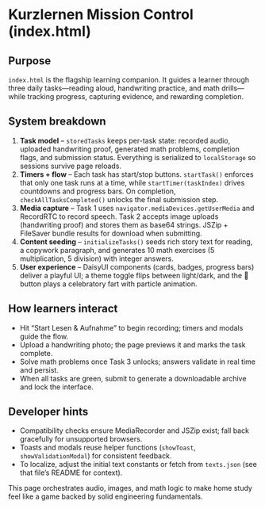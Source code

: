 # Kurzlernen Mission Control (index.html)

## Purpose
`index.html` is the flagship learning companion. It guides a learner through three daily tasks—reading aloud, handwriting practice, and math drills—while tracking progress, capturing evidence, and rewarding completion.

## System breakdown
1. **Task model** – `storedTasks` keeps per-task state: recorded audio, uploaded handwriting proof, generated math problems, completion flags, and submission status. Everything is serialized to `localStorage` so sessions survive page reloads.
2. **Timers + flow** – Each task has start/stop buttons. `startTask()` enforces that only one task runs at a time, while `startTimer(taskIndex)` drives countdowns and progress bars. On completion, `checkAllTasksCompleted()` unlocks the final submission step.
3. **Media capture** – Task 1 uses `navigator.mediaDevices.getUserMedia` and RecordRTC to record speech. Task 2 accepts image uploads (handwriting proof) and stores them as base64 strings. JSZip + FileSaver bundle results for download when submitting.
4. **Content seeding** – `initializeTasks()` seeds rich story text for reading, a copywork paragraph, and generates 10 math exercises (5 multiplication, 5 division) with integer answers.
5. **User experience** – DaisyUI components (cards, badges, progress bars) deliver a playful UI; a theme toggle flips between light/dark, and the 💩 button plays a celebratory fart with particle animation.

## How learners interact
- Hit “Start Lesen & Aufnahme” to begin recording; timers and modals guide the flow.
- Upload a handwriting photo; the page previews it and marks the task complete.
- Solve math problems once Task 3 unlocks; answers validate in real time and persist.
- When all tasks are green, submit to generate a downloadable archive and lock the interface.

## Developer hints
- Compatibility checks ensure MediaRecorder and JSZip exist; fall back gracefully for unsupported browsers.
- Toasts and modals reuse helper functions (`showToast`, `showValidationModal`) for consistent feedback.
- To localize, adjust the initial text constants or fetch from `texts.json` (see that file’s README for context).

This page orchestrates audio, images, and math logic to make home study feel like a game backed by solid engineering fundamentals.
